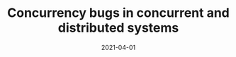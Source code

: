 ---
type: lecture
date: 2021-04-01
title: Concurrency bugs in concurrent and distributed systems
tldr: "Race condition, atomicity violation, order violation"
hide_from_announcments: true
#thumbnail: /static_files/presentations/lec.jpg
#links: 
#    - url: /static_files/presentations/lec.zip
#      name: notes
#    - url: /static_files/presentations/code.zip
#      name: codes
#    - url: https://google.com
#      name: slides
---